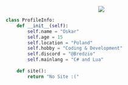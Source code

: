 <p align="center">
    <img src="https://readme-typing-svg.herokuapp.com?color=%52a1e8&center=true&lines=Hi+there!+Welcome+to+my+profile!">
</p>

```py
class ProfileInfo:
    def __init__(self):
        self.name = "Oskar"
        self.age = 15
        self.location = "Poland"
        self.hobby = "Coding & Development"
        self.discord = "@Bredzio"
        self.mainlang = "C# and Lua"
        
    def site():
        return "No Site :("
        
```

